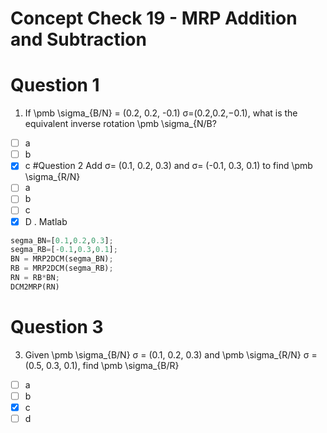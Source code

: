 # Concept Check 19 - MRP Addition and Subtraction
# Question 1
1. If \pmb \sigma_{B/N} = (0.2, 0.2, -0.1) σ=(0.2,0.2,−0.1), what is the equivalent inverse rotation \pmb \sigma_{N/B?
  - [ ] a
  - [ ] b
  - [x] c
#Question 2
Add σ= (0.1, 0.2, 0.3) and σ= (-0.1, 0.3, 0.1) to find \pmb \sigma_{R/N}
- [ ] a
- [ ] b
- [ ] c
- [x] D
. Matlab

```py
segma_BN=[0.1,0.2,0.3];
segma_RB=[-0.1,0.3,0.1];
BN = MRP2DCM(segma_BN);
RB = MRP2DCM(segma_RB);
RN = RB*BN;
DCM2MRP(RN)

```
# Question 3
3. Given \pmb \sigma_{B/N} σ  = (0.1, 0.2, 0.3) and \pmb \sigma_{R/N}
σ  = (0.5, 0.3, 0.1), find \pmb \sigma_{B/R}
- [ ] a
- [ ] b
- [x] c
- [ ] d
